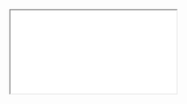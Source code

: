 <div class="embed-responsive embed-responsive-16by9">
  <iframe class="embed-responsive-item" src="//www.youtube.com/embed/QSx1BrzGFBU" allowfullscreen></iframe>
</div>
